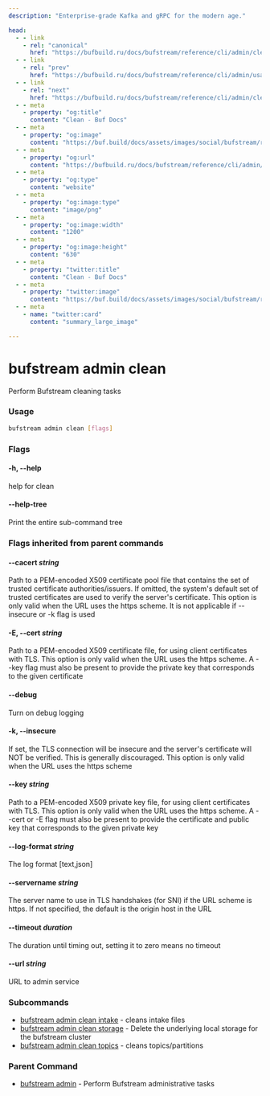 ```yaml
---
description: "Enterprise-grade Kafka and gRPC for the modern age."

head:
  - - link
    - rel: "canonical"
      href: "https://bufbuild.ru/docs/bufstream/reference/cli/admin/clean/"
  - - link
    - rel: "prev"
      href: "https://bufbuild.ru/docs/bufstream/reference/cli/admin/usage/"
  - - link
    - rel: "next"
      href: "https://bufbuild.ru/docs/bufstream/reference/cli/admin/clean/intake/"
  - - meta
    - property: "og:title"
      content: "Clean - Buf Docs"
  - - meta
    - property: "og:image"
      content: "https://buf.build/docs/assets/images/social/bufstream/reference/cli/admin/clean/index.png"
  - - meta
    - property: "og:url"
      content: "https://bufbuild.ru/docs/bufstream/reference/cli/admin/clean/"
  - - meta
    - property: "og:type"
      content: "website"
  - - meta
    - property: "og:image:type"
      content: "image/png"
  - - meta
    - property: "og:image:width"
      content: "1200"
  - - meta
    - property: "og:image:height"
      content: "630"
  - - meta
    - property: "twitter:title"
      content: "Clean - Buf Docs"
  - - meta
    - property: "twitter:image"
      content: "https://buf.build/docs/assets/images/social/bufstream/reference/cli/admin/clean/index.png"
  - - meta
    - name: "twitter:card"
      content: "summary_large_image"

---
```


# bufstream admin clean

Perform Bufstream cleaning tasks

### Usage

```sh
bufstream admin clean [flags]
```

### Flags

#### \-h, --help

help for clean

#### \--help-tree

Print the entire sub-command tree

### Flags inherited from parent commands

#### \--cacert _string_

Path to a PEM-encoded X509 certificate pool file that contains the set of trusted certificate authorities/issuers. If omitted, the system's default set of trusted certificates are used to verify the server's certificate. This option is only valid when the URL uses the https scheme. It is not applicable if --insecure or -k flag is used

#### \-E, --cert _string_

Path to a PEM-encoded X509 certificate file, for using client certificates with TLS. This option is only valid when the URL uses the https scheme. A --key flag must also be present to provide the private key that corresponds to the given certificate

#### \--debug

Turn on debug logging

#### \-k, --insecure

If set, the TLS connection will be insecure and the server's certificate will NOT be verified. This is generally discouraged. This option is only valid when the URL uses the https scheme

#### \--key _string_

Path to a PEM-encoded X509 private key file, for using client certificates with TLS. This option is only valid when the URL uses the https scheme. A --cert or -E flag must also be present to provide the certificate and public key that corresponds to the given private key

#### \--log-format _string_

The log format \[text,json\]

#### \--servername _string_

The server name to use in TLS handshakes (for SNI) if the URL scheme is https. If not specified, the default is the origin host in the URL

#### \--timeout _duration_

The duration until timing out, setting it to zero means no timeout

#### \--url _string_

URL to admin service

### Subcommands

- [bufstream admin clean intake](intake/) - cleans intake files
- [bufstream admin clean storage](storage/) - Delete the underlying local storage for the bufstream cluster
- [bufstream admin clean topics](topics/) - cleans topics/partitions

### Parent Command

- [bufstream admin](../) - Perform Bufstream administrative tasks

